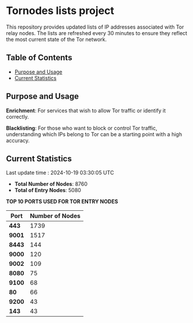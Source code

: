 # Tornodes lists project

This repository provides updated lists of IP addresses associated with Tor relay nodes. The lists are refreshed every 30 minutes to ensure they reflect the most current state of the Tor network.

## Table of Contents

- [Purpose and Usage](#purpose-and-usage)
- [Current Statistics](#current-statistics)


## Purpose and Usage

**Enrichment**: For services that wish to allow Tor traffic or identify it correctly.

**Blacklisting**: For those who want to block or control Tor traffic, understanding which IPs belong to Tor can be a starting point with a high accuracy.

## Current Statistics

Last update time : 2024-10-19 03:30:05 UTC

- **Total Number of Nodes**: 8760
- **Total of Entry Nodes**: 5080

**TOP 10 PORTS USED FOR TOR ENTRY NODES**

| **Port** | **Number of Nodes** |
|------|-----------------|
| **443**   | 1739  |
| **9001**   | 1517  |
| **8443**   | 144  |
| **9000**   | 120  |
| **9002**   | 109  |
| **8080**   | 75  |
| **9100**   | 68  |
| **80**   | 66  |
| **9200**   | 43  |
| **143**   | 43  |

